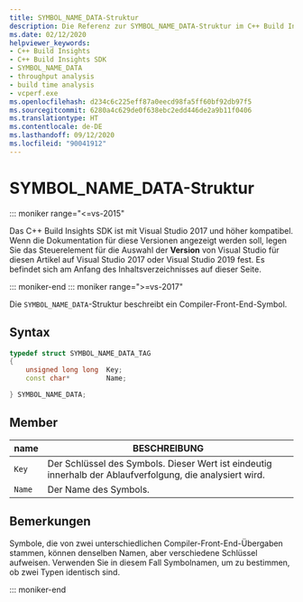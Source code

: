 ```yaml
---
title: SYMBOL_NAME_DATA-Struktur
description: Die Referenz zur SYMBOL_NAME_DATA-Struktur im C++ Build Insights SDK.
ms.date: 02/12/2020
helpviewer_keywords:
- C++ Build Insights
- C++ Build Insights SDK
- SYMBOL_NAME_DATA
- throughput analysis
- build time analysis
- vcperf.exe
ms.openlocfilehash: d234c6c225eff87a0eecd98fa5ff60bf92db97f5
ms.sourcegitcommit: 6280a4c629de0f638ebc2edd446de2a9b11f0406
ms.translationtype: HT
ms.contentlocale: de-DE
ms.lasthandoff: 09/12/2020
ms.locfileid: "90041912"
---
```

# <a name="symbol_name_data-structure"></a>SYMBOL_NAME_DATA-Struktur

::: moniker range="<=vs-2015"

Das C++ Build Insights SDK ist mit Visual Studio 2017 und höher kompatibel. Wenn die Dokumentation für diese Versionen angezeigt werden soll, legen Sie das Steuerelement für die Auswahl der **Version** von Visual Studio für diesen Artikel auf Visual Studio 2017 oder Visual Studio 2019 fest. Es befindet sich am Anfang des Inhaltsverzeichnisses auf dieser Seite.

::: moniker-end
::: moniker range=">=vs-2017"

Die `SYMBOL_NAME_DATA`-Struktur beschreibt ein Compiler-Front-End-Symbol.

## <a name="syntax"></a>Syntax

```cpp
typedef struct SYMBOL_NAME_DATA_TAG
{
    unsigned long long  Key;
    const char*         Name;

} SYMBOL_NAME_DATA;
```

## <a name="members"></a>Member

| name | BESCHREIBUNG |
|--|--|
| `Key` | Der Schlüssel des Symbols. Dieser Wert ist eindeutig innerhalb der Ablaufverfolgung, die analysiert wird. |
| `Name` | Der Name des Symbols. |

## <a name="remarks"></a>Bemerkungen

Symbole, die von zwei unterschiedlichen Compiler-Front-End-Übergaben stammen, können denselben Namen, aber verschiedene Schlüssel aufweisen. Verwenden Sie in diesem Fall Symbolnamen, um zu bestimmen, ob zwei Typen identisch sind.

::: moniker-end

